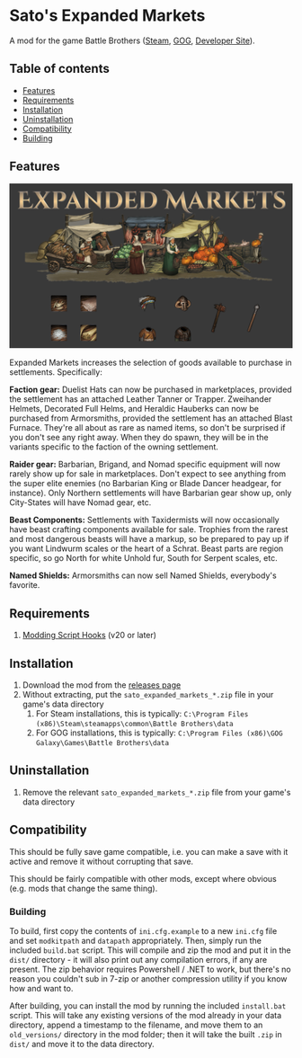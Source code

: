 # Sato's Expanded Markets

A mod for the game Battle Brothers ([Steam](https://store.steampowered.com/app/365360/Battle_Brothers/), [GOG](https://www.gog.com/game/battle_brothers), [Developer Site](http://battlebrothersgame.com/buy-battle-brothers/)).

## Table of contents

-   [Features](#features)
-   [Requirements](#requirements)
-   [Installation](#installation)
-   [Uninstallation](#uninstallation)
-   [Compatibility](#compatibility)
-   [Building](#building)

## Features

<img src="./KeyArt.png" width="1200">

Expanded Markets increases the selection of goods available to purchase in settlements. Specifically:

**Faction gear:** Duelist Hats can now be purchased in marketplaces, provided the settlement has an attached Leather Tanner or Trapper. Zweihander Helmets, Decorated Full Helms, and Heraldic Hauberks can now be purchased from Armorsmiths, provided the settlement has an attached Blast Furnace. They're all about as rare as named items, so don't be surprised if you don't see any right away. When they do spawn, they will be in the variants specific to the faction of the owning settlement.

**Raider gear:** Barbarian, Brigand, and Nomad specific equipment will now rarely show up for sale in marketplaces. Don't expect to see anything from the super elite enemies (no Barbarian King or Blade Dancer headgear, for instance). Only Northern settlements will have Barbarian gear show up, only City-States will have Nomad gear, etc.

**Beast Components:** Settlements with Taxidermists will now occasionally have beast crafting components available for sale. Trophies from the rarest and most dangerous beasts will have a markup, so be prepared to pay up if you want Lindwurm scales or the heart of a Schrat. Beast parts are region specific, so go North for white Unhold fur, South for Serpent scales, etc.

**Named Shields:** Armorsmiths can now sell Named Shields, everybody's favorite.

## Requirements

1) [Modding Script Hooks](https://www.nexusmods.com/battlebrothers/mods/42) (v20 or later)

## Installation

1) Download the mod from the [releases page](https://github.com/jcsato/sato_expanded_markets_mod/releases/latest)
2) Without extracting, put the `sato_expanded_markets_*.zip` file in your game's data directory
    1) For Steam installations, this is typically: `C:\Program Files (x86)\Steam\steamapps\common\Battle Brothers\data`
    2) For GOG installations, this is typically: `C:\Program Files (x86)\GOG Galaxy\Games\Battle Brothers\data`

## Uninstallation

1) Remove the relevant `sato_expanded_markets_*.zip` file from your game's data directory

## Compatibility

This should be fully save game compatible, i.e. you can make a save with it active and remove it without corrupting that save.

This should be fairly compatible with other mods, except where obvious (e.g. mods that change the same thing).

### Building

To build, first copy the contents of `ini.cfg.example` to a new `ini.cfg` file and set `modkitpath` and `datapath` appropriately. Then, simply run the included `build.bat` script. This will compile and zip the mod and put it in the `dist/` directory - it will also print out any compilation errors, if any are present. The zip behavior requires Powershell / .NET to work, but there's no reason you couldn't sub in 7-zip or another compression utility if you know how and want to.

After building, you can install the mod by running the included `install.bat` script. This will take any existing versions of the mod already in your data directory, append a timestamp to the filename, and move them to an `old_versions/` directory in the mod folder; then it will take the built `.zip` in `dist/` and move it to the data directory.
